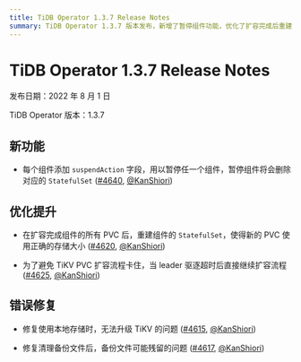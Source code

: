 ```yaml
---
title: TiDB Operator 1.3.7 Release Notes
summary: TiDB Operator 1.3.7 版本发布，新增了暂停组件功能，优化了扩容完成后重建 StatefulSet 的流程，修复了本地存储升级 TiKV 和清理备份文件后残留的问题。
---
```


# TiDB Operator 1.3.7 Release Notes

发布日期：2022 年 8 月 1 日

TiDB Operator 版本：1.3.7

## 新功能

- 每个组件添加 `suspendAction` 字段，用以暂停任一个组件，暂停组件将会删除对应的 `StatefulSet` ([#4640](https://github.com/pingcap/tidb-operator/pull/4640), [@KanShiori](https://github.com/KanShiori))

## 优化提升

- 在扩容完成组件的所有 PVC 后，重建组件的 `StatefulSet`，使得新的 PVC 使用正确的存储大小 ([#4620](https://github.com/pingcap/tidb-operator/pull/4620), [@KanShiori](https://github.com/KanShiori))

- 为了避免 TiKV PVC 扩容流程卡住，当 leader 驱逐超时后直接继续扩容流程 ([#4625](https://github.com/pingcap/tidb-operator/pull/4625), [@KanShiori](https://github.com/KanShiori))

## 错误修复

- 修复使用本地存储时，无法升级 TiKV 的问题 ([#4615](https://github.com/pingcap/tidb-operator/pull/4615), [@KanShiori](https://github.com/KanShiori))

- 修复清理备份文件后，备份文件可能残留的问题 ([#4617](https://github.com/pingcap/tidb-operator/pull/4617), [@KanShiori](https://github.com/KanShiori))
